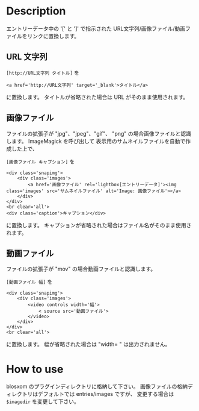 # Description

エントリーデータ中の '[' と ']' で指示された URL文字列/画像ファイル/動画ファイルをリンクに置換します。

## URL 文字列

`[http://URL文字列 タイトル]` を

```
<a href='http://URL文字列' target='_blank'>タイトル</a>
```

に置換します。
タイトルが省略された場合は URL がそのまま使用されます。

## 画像ファイル

ファイルの拡張子が "jpg"、"jpeg"、"gif"、 "png" の場合画像ファイルと認識します。
ImageMagick を呼び出して 表示用のサムネイルファイルを自動で作成した上で、

`[画像ファイル キャプション]` を

```
<div class='snapimg'>
	<div class='images'>
		<a href='画像ファイル' rel='lightbox[エントリーデータ]'><img class='images' src='サムネイルファイル' alt='Image: 画像ファイル'></a>
	</div>
</div>
<br clear='all'>
<div class='caption'>キャプション</div>
```

に置換します。
キャプションが省略された場合はファイル名がそのまま使用されます。

## 動画ファイル

ファイルの拡張子が "mov" の場合動画ファイルと認識します。

`[動画ファイル 幅]` を

```
<div class='snapimg'>
	<div class='images'>
		<video controls width='幅'>
			< source src='動画ファイル'>
		</video>
	</div>
</div>
<br clear='all'>
```

に置換します。
幅が省略された場合は "width= " は出力されません。

# How to use

blosxom のプラグインディレクトリに格納して下さい。
画像ファイルの格納ディレクトリはデフォルトでは entries/images ですが、
変更する場合は `$imagedir` を変更して下さい。
